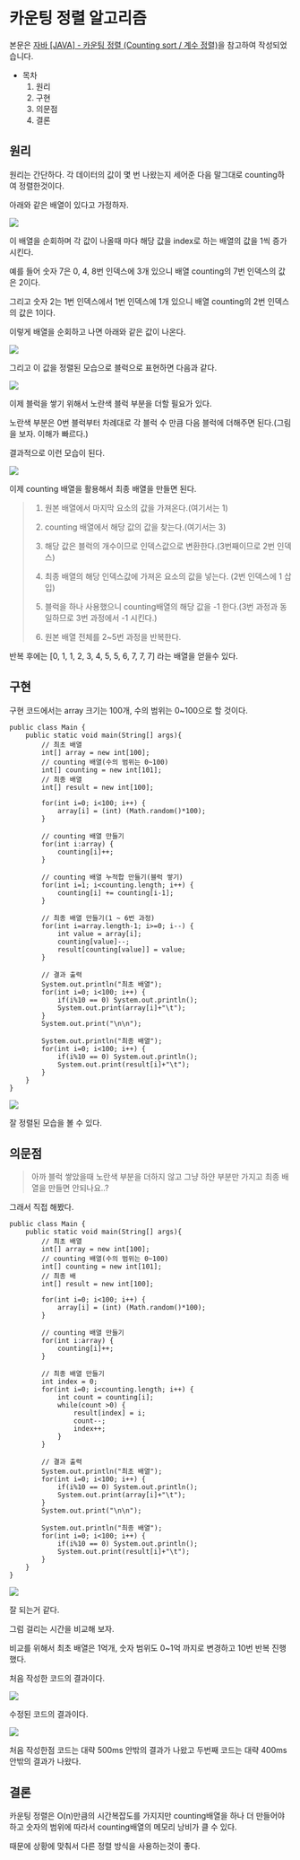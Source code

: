 # 카운팅 정렬 알고리즘

본문은 [자바 [JAVA] - 카운팅 정렬 (Counting sort / 계수 정렬)](https://st-lab.tistory.com/104)을 참고하여 작성되었습니다.

- 목차
    1. 원리
    2. 구현
    3. 의문점
    4. 결론

## 원리

원리는 간단하다. 각 데이터의 값이 몇 번 나왔는지 세어준 다음 말그대로 counting하여 정렬한것이다.

아래와 같은 배열이 있다고 가정하자.

![](https://velog.velcdn.com/images/deonii/post/516b7a63-1e07-44bb-a947-76a47fe5f261/image.png)

이 배열을 순회하며 각 값이 나올때 마다 해당 값을 index로 하는 배열의 값을 1씩 증가시킨다.

예를 들어 숫자 7은 0, 4, 8번 인덱스에 3개 있으니 배열 counting의 7번 인덱스의 값은 2이다.

그리고 숫자 2는 1번 인덱스에서 1번 인덱스에 1개 있으니 배열 counting의 2번 인덱스의 값은 1이다.

이렇게 배열을 순회하고 나면 아래와 같은 값이 나온다.

![](https://velog.velcdn.com/images/deonii/post/4b30db12-432e-4c12-8dd6-b1e1ca4ed958/image.png)

그리고 이 값을 정렬된 모습으로 블럭으로 표현하면 다음과 같다.

![](https://velog.velcdn.com/images/deonii/post/df7793f9-17eb-49c0-933b-4157efada36d/image.png)

이제 블럭을 쌓기 위해서 노란색 블럭 부분을 더할 필요가 있다.

노란색 부분은 0번 블럭부터 차례대로 각 블럭 수 만큼 다음 블럭에 더해주면 된다.(그림을 보자. 이해가 빠르다.)

결과적으로 이런 모습이 된다.

![](https://velog.velcdn.com/images/deonii/post/d0bc4184-1b76-45d2-a124-9e7d62065635/image.png)

이제 counting 배열을 활용해서 최종 배열을 만들면 된다.

> 1. 원본 배열에서 마지막 요소의 값을 가져온다.(여기서는 1)
>
> 2. counting 배열에서 해당 값의 값을 찾는다.(여기서는 3)
>
> 3. 해당 값은 블럭의 개수이므로 인덱스값으로 변환한다.(3번째이므로 2번 인덱스)
>
> 4. 최종 배열의 해당 인덱스값에 가져온 요소의 값을 넣는다. (2번 인덱스에 1 삽입)
>
> 5. 블럭을 하나 사용했으니 counting배열의 해당 값을 -1 한다.(3번 과정과 동일하므로 3번 과정에서 -1 시킨다.)
>
> 6. 원본 배열 전체를 2~5번 과정을 반복한다.

반복 후에는 [0, 1, 1, 2, 3, 4, 5, 5, 6, 7, 7, 7] 라는 배열을 얻을수 있다.

## 구현

구현 코드에서는 array 크기는 100개, 수의 범위는 0~100으로 할 것이다.

```
public class Main {
    public static void main(String[] args){
        // 최초 배열
        int[] array = new int[100];
        // counting 배열(수의 범위는 0~100)
        int[] counting = new int[101];
        // 최종 배열
        int[] result = new int[100];

        for(int i=0; i<100; i++) {
            array[i] = (int) (Math.random()*100);
        }

        // counting 배열 만들기
        for(int i:array) {
            counting[i]++;
        }

        // counting 배열 누적합 만들기(블럭 쌓기)
        for(int i=1; i<counting.length; i++) {
            counting[i] += counting[i-1];
        }

        // 최종 배열 만들기(1 ~ 6번 과정)
        for(int i=array.length-1; i>=0; i--) {
            int value = array[i];
            counting[value]--;
            result[counting[value]] = value;
        }

        // 결과 출력
        System.out.println("최초 배열");
        for(int i=0; i<100; i++) {
            if(i%10 == 0) System.out.println();
            System.out.print(array[i]+"\t");
        }
        System.out.print("\n\n");

        System.out.println("최종 배열");
        for(int i=0; i<100; i++) {
            if(i%10 == 0) System.out.println();
            System.out.print(result[i]+"\t");
        }
    }
}
```

![](https://velog.velcdn.com/images/deonii/post/3e186c95-2c93-4f92-ba88-7653ce1ccdd2/image.png)

잘 정렬된 모습을 볼 수 있다.

## 의문점

> 아까 블럭 쌓았을때 노란색 부분을 더하지 않고 그냥 하얀 부분만 가지고 최종 배열을 만들면 안되나요..?

그래서 직접 해봤다.

```
public class Main {
    public static void main(String[] args){
        // 최초 배열
        int[] array = new int[100];
        // counting 배열(수의 범위는 0~100)
        int[] counting = new int[101];
        // 최종 배
        int[] result = new int[100];

        for(int i=0; i<100; i++) {
            array[i] = (int) (Math.random()*100);
        }

        // counting 배열 만들기
        for(int i:array) {
            counting[i]++;
        }

        // 최종 배열 만들기
        int index = 0;
        for(int i=0; i<counting.length; i++) {
            int count = counting[i];
            while(count >0) {
                result[index] = i;
                count--;
                index++;
            }
        }

        // 결과 출력
        System.out.println("최초 배열");
        for(int i=0; i<100; i++) {
            if(i%10 == 0) System.out.println();
            System.out.print(array[i]+"\t");
        }
        System.out.print("\n\n");

        System.out.println("최종 배열");
        for(int i=0; i<100; i++) {
            if(i%10 == 0) System.out.println();
            System.out.print(result[i]+"\t");
        }
    }
}
```

![](https://velog.velcdn.com/images/deonii/post/7c424576-994f-45f6-98db-0b24a432bf8f/image.png)

잘 되는거 같다.

그럼 걸리는 시간을 비교해 보자.

비교를 위해서 최초 배열은 1억개, 숫자 범위도 0~1억 까지로 변경하고 10번 반복 진행했다.

처음 작성한 코드의 결과이다.

![](https://velog.velcdn.com/images/deonii/post/524a36f3-38f5-4b27-a28b-d5c6c5cb5f1c/image.png)

수정된 코드의 결과이다.

![](https://velog.velcdn.com/images/deonii/post/b16bd871-4d2c-4e4d-b4e7-d77339c2842e/image.png)

처음 작성한점 코드는 대략 500ms 안밖의 결과가 나왔고 두번째 코드는 대략 400ms 안밖의 결과가 나왔다.

## 결론

카운팅 정렬은 O(n)만큼의 시간복잡도를 가지지만 counting배열을 하나 더 만들어야 하고 숫자의 범위에 따라서 counting배열의 메모리 낭비가 클 수 있다.

때문에 상황에 맞춰서 다른 정렬 방식을 사용하는것이 좋다.